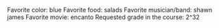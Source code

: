 Favorite color: blue
Favorite food: salads
Favorite musician/band: shawn james
Favorite movie: encanto
Requested grade in the course: 2^32
